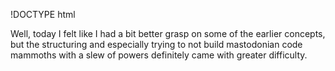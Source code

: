 !DOCTYPE html
<html>
<head> </head>
<body>
<p> Well, today I felt like I had a bit better grasp on some of the earlier concepts, but the structuring and especially trying to not build mastodonian code mammoths with a slew of powers definitely came with greater difficulty. 
</p>
</body>
</html>

